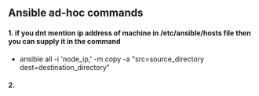 
## Ansible ad-hoc commands 
#### 1. if you dnt mention ip address of machine in /etc/ansible/hosts file then you can supply it in the command 

   - ansible all -i 'node_ip,' -m copy -a "src=source_directory dest=destination_directory"

#### 2. 
